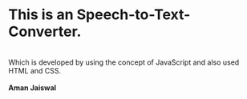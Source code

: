 # This is an Speech-to-Text-Converter.
<br>
Which is developed by using the concept of JavaScript and also used HTML and CSS. 
<br>
<br>
<b>Aman Jaiswal</b>